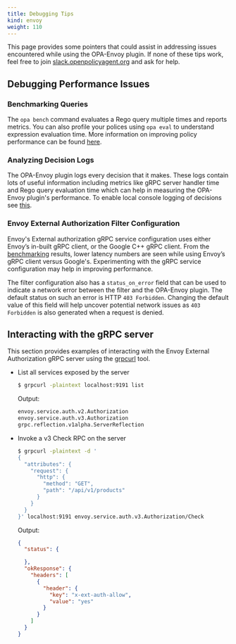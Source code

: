 ```yaml
---
title: Debugging Tips
kind: envoy
weight: 110
---
```


This page provides some pointers that could assist in addressing issues encountered while using the
OPA-Envoy plugin. If none of these tips work, feel free to join
[slack.openpolicyagent.org](https://slack.openpolicyagent.org) and ask for help.

## Debugging Performance Issues

### Benchmarking Queries

The `opa bench` command evaluates a Rego query multiple times and reports metrics. You can also profile your polices using
`opa eval` to understand expression evaluation time. More information on improving policy performance can be found [here](https://www.openpolicyagent.org/docs/latest/policy-performance/).

### Analyzing Decision Logs

The OPA-Envoy plugin logs every decision that it makes. These logs contain lots of useful information including metrics like
gRPC server handler time and Rego query evaluation time which can help in measuring the OPA-Envoy plugin's performance.
To enable local console logging of decisions see [this](https://www.openpolicyagent.org/docs/latest/management/#local-decision-logs).

### Envoy External Authorization Filter Configuration

Envoy's External authorization gRPC service configuration uses either Envoy’s in-built gRPC client, or the Google C++ gRPC client.
From the [benchmarking](../envoy-performance#opa-benchmarks) results, lower latency numbers are seen while using Envoy’s gRPC client versus Google's. Experimenting
with the gRPC service configuration may help in improving performance.

The filter configuration also has a `status_on_error` field that can be used to indicate a network error between the filter
and the OPA-Envoy plugin. The default status on such an error is HTTP `403 Forbidden`. Changing the default value of this
field will help uncover potential network issues as `403 Forbidden` is also generated when a request is denied.

## Interacting with the gRPC server

This section provides examples of interacting with the Envoy External Authorization gRPC server using the [grpcurl](https://github.com/fullstorydev/grpcurl) tool.

* List all services exposed by the server

  ```bash
  $ grpcurl -plaintext localhost:9191 list
  ```

  Output:

  ```bash
  envoy.service.auth.v2.Authorization
  envoy.service.auth.v3.Authorization
  grpc.reflection.v1alpha.ServerReflection
  ```

* Invoke a v3 Check RPC on the server

  ```bash
  $ grpcurl -plaintext -d '
  {
    "attributes": {
      "request": {
        "http": {
          "method": "GET",
          "path": "/api/v1/products"
        }
      }
    }
  }' localhost:9191 envoy.service.auth.v3.Authorization/Check
  ```

  Output:

  ```json
  {
    "status": {

    },
    "okResponse": {
      "headers": [
        {
          "header": {
            "key": "x-ext-auth-allow",
            "value": "yes"
          }
        }
      ]
    }
  }
  ```
